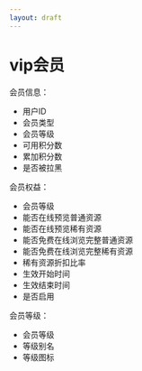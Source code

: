 ```yaml
---
layout: draft
---
```


# vip会员

会员信息：

- 用户ID
- 会员类型
- 会员等级
- 可用积分数
- 累加积分数
- 是否被拉黑

会员权益：

- 会员等级
- 能否在线预览普通资源
- 能否在线预览稀有资源
- 能否免费在线浏览完整普通资源
- 能否免费在线浏览完整稀有资源
- 稀有资源折扣比率
- 生效开始时间
- 生效结束时间
- 是否启用

会员等级：

- 会员等级
- 等级别名
- 等级图标
